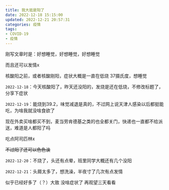 ```yaml
---
title: 我大抵是阳了
date: 2022-12-18 15:15:00
updated: 2022-12-21 20:57:31
categories: 疫情
tags:
- COVID-19
- 疫情
---
```

刚写文章时是：好想睡觉，好想睡觉，好想睡觉  

而且还可以发情x
<!-- more -->

核酸阳之前，或者核酸刚阳，症状大概是一直在低烧 37摄氏度，想睡觉  

``2022-12-18``：今天核酸阳了，昨天还没阳的，发烧是还在低烧，不修改标题了，分享下症状  

``2022-12-19``：能烧到39.2，味觉减退是真的，不过网上说天津人感染以后都挺能吃，为啥我就没啥食欲了  

现在外卖买啥都买不到，麦当劳肯德基之类的也全都关门，快递也一直都不给派送，难道是人都阳了吗  

吃点阿司匹林x  

~~不过阳了还可以色色诶~~  

``2022-12-20``：不烧了，头还有点晕，班里同学大概还有几个没阳  

``2022-12-21``：头屑太多了，想洗澡，半夜寸了几次有点发情  

似乎已经好多了（？）大致 没啥症状了 再观望三天看看  
